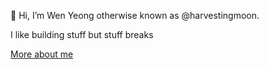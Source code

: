 👋 Hi, I’m Wen Yeong otherwise known as @harvestingmoon.

I like building stuff but stuff breaks

[More about me](https://drive.google.com/file/d/1MBQ1EOs2zldCvsYSL0yQgoYQqbSSAuy3/view?usp=sharing)
